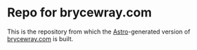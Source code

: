 # Repo for brycewray.com

This is the repository from which the [Astro](https://astro.build)-generated version of [brycewray.com](https://brycewray.com) is built.
